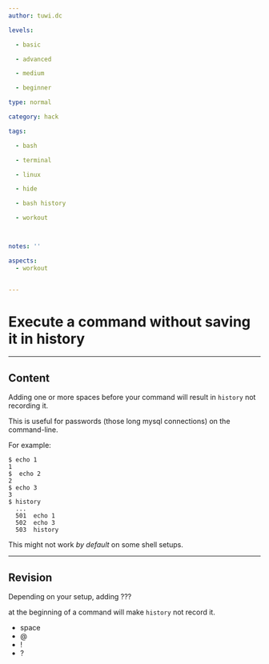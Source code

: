 ```yaml
---
author: tuwi.dc

levels:

  - basic

  - advanced

  - medium

  - beginner

type: normal

category: hack

tags:

  - bash

  - terminal

  - linux

  - hide

  - bash history

  - workout



notes: ''

aspects:
  - workout


---
```


# Execute a command without saving it in history

---
## Content

Adding one or more spaces before your command will result in `history` not recording it.

This is useful for passwords (those long mysql connections) on the command-line.

For example:
```
$ echo 1
1
$  echo 2
2
$ echo 3
3
$ history
  ...
  501  echo 1
  502  echo 3
  503  history
```
This might not work *by default* on some shell setups.

---
## Revision

Depending on your setup, adding ???

at the beginning of a command will make `history` not record it.


* space
* @
* !
* ?
 
